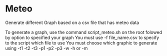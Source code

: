 # Meteo

Generate different Graph based on a csv file that has meteo data

To generate a graph, use the command script_meteo.sh on the root folowed by option to specified your graph
You must use -f file_name.csv to specify to the script which file to use
You must choose which graphic to generate using -t1 -t2 -t3 -p1 -p2 -p3 -w -h or -m
